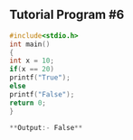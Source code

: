 ## Tutorial Program #6
```c
#include<stdio.h>
int main()
{
int x = 10;
if(x == 20)
printf("True");
else
printf("False");
return 0;
}

**Output:- False**     
